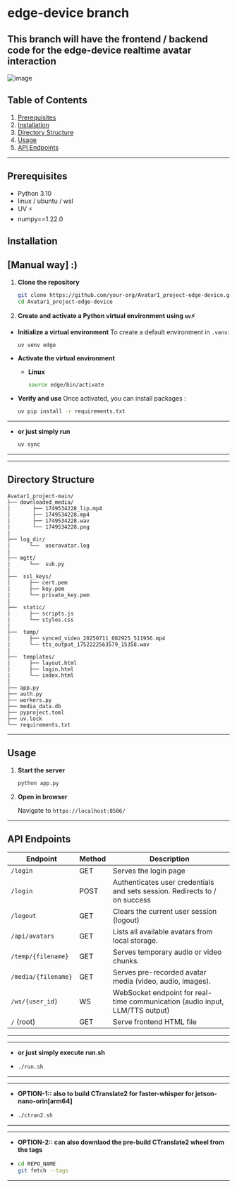 # edge-device branch
## This branch will have the frontend / backend code for the edge-device realtime avatar interaction 

![image](https://github.com/user-attachments/assets/901f5974-ed54-4554-b4da-6711ef1050e2)


## Table of Contents

1. [Prerequisites](#prerequisites)
2. [Installation](#installation)
3. [Directory Structure](#directory-structure)
4. [Usage](#usage)
5. [API Endpoints](#api-endpoints)
---
## Prerequisites

* Python 3.10
* linux / ubuntu / wsl
* UV ⚡
* numpy==1.22.0

## Installation 
## [Manual way] :)

1. **Clone the repository**

   ```bash
   git clone https://github.com/your-org/Avatar1_project-edge-device.git
   cd Avatar1_project-edge-device
   ```

2. **Create and activate a Python virtual environment using `uv`⚡**

* **Initialize a virtual environment**
  To create a default environment in `.venv`:

  ```bash
  uv venv edge
  ```

* **Activate the virtual environment**

  * **Linux**

    ```bash
    source edge/bin/activate
    ```

* **Verify and use**
  Once activated, you can install packages :

  ```bash
  uv pip install -r requirements.txt
  ```
---
* **or just simply run**
  ```bash
  uv sync
  ```
---
---

## Directory Structure

```
Avatar1_project-main/
├── downloaded_media/
|       ├── 1749534228_lip.mp4
│       ├── 1749534228.mp4
|       ├── 1749534228.wav 
|       └── 1749534228.png
|                         
├── log_dir/
|      └──  useravatar.log
|      
├── mgtt/
|      └──  sub.py
|   
├──  ssl_keys/
|      ├── cert.pem
|      ├── key.pem     
|      └── private_key.pem
|
├──  static/
|      ├── scripts.js
|      └── styles.css
|
├──  temp/
|      ├── synced_video_20250711_082925_511956.mp4
|      └── tts_output_1752222563579_15358.wav    
|
├──  templates/
|      ├── layout.html
|      ├── login.html     
|      └── index.html
|      
├── app.py                 
├── auth.py                   
├── workers.py
├── media_data.db
├── pyproject.toml
├── uv.lock              
└── requirements.txt   
```

---

## Usage

1. **Start the server**

   ```bash
   python app.py
   ```

2. **Open in browser**

   Navigate to `https://localhost:8506/`
---

## API Endpoints

| Endpoint                        | Method   | Description                                                                 |
|---------------------------------|----------|-----------------------------------------------------------------------------|
| `/login`                        | GET      | Serves the login page                                                       |
| `/login`                        | POST     | Authenticates user credentials and sets session. Redirects to / on success  |
| `/logout`                       | GET      | Clears the current user session (logout)                                    |
| `/api/avatars`                  | GET      | Lists all available avatars from local storage.                             |
| `/temp/{filename}`              | GET      | Serves temporary audio or video chunks.                                     |
| `/media/{filename}`             | GET      | Serves pre-recorded avatar media (video, audio, images).                    |
| `/ws/{user_id}`                 | WS       | WebSocket endpoint for real-time communication (audio input, LLM/TTS output)|
| `/` (root)                      | GET      | Serve frontend HTML file                                                    |

---

---
* **or just simply execute run.sh**
* ```bash
  ./run.sh
  ```
---
---
* **OPTION-1:: also to build CTranslate2 for faster-whisper for jetson-nano-orin[arm64]**
* ```bash
  ./ctran2.sh
  ```
---
---
* **OPTION-2:: can also downlaod the pre-build CTranslate2 wheel from the tags**
* ```bash
  cd REPO_NAME
  git fetch --tags
  ```
---
